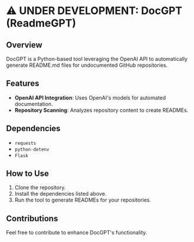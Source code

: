 # ⚠️ UNDER DEVELOPMENT: DocGPT (ReadmeGPT)

## Overview

DocGPT is a Python-based tool leveraging the OpenAI API to automatically generate README.md files for undocumented GitHub repositories. 

## Features

- **OpenAI API Integration**: Uses OpenAI's models for automated documentation.
- **Repository Scanning**: Analyzes repository content to create READMEs.

## Dependencies

- `requests`
- `python-dotenv`
- `Flask`

## How to Use

1. Clone the repository.
2. Install the dependencies listed above.
3. Run the tool to generate READMEs for your repositories.

## Contributions

Feel free to contribute to enhance DocGPT's functionality.
